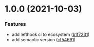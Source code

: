 # 1.0.0 (2021-10-03)


### Features

* add lefthook ci to ecosystem ([b1f7231](https://github.com/Duckinm/cicd-next/commit/b1f7231029cf1492d969a8fdc8321be6346d3319))
* add semantic version ([cf54691](https://github.com/Duckinm/cicd-next/commit/cf546917d3de8abb82f12dfec64bdfb237f6d035))
